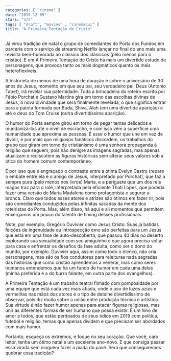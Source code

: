 ```yaml
---
categories: [ "cinema" ]
date: "2019-12-09"
stars: "3/5"
tags: [ "draft", "movies" , "cinemaqui" ]
title: "A Primeira Tentação de Cristo"
---
```

Já virou tradição de natal o grupo de comediantes do Porta dos Fundos
em parceria com o serviço de streaming Netflix lançar no final do
ano mais uma revisita bem-humorada ao clássico dos clássicos (pelo
menos para o cristão). E em A Primeira Tentação de Cristo há mais um
divertido estudo de personagens, que provoca tanto os mais dogmáticos
quanto os mais heteroflexíveis.

A historieta de menos de uma hora de duração é sobre o aniversário
de 30 anos de Jesus, momento em que seu pai, seu verdadeiro pai, Deus
(Antonio Tabet), irá revelar sua paternidade. Toda a brincadeira do
roteiro escrito por Fábio Porchat e Gustavo Martins gira em torno
das escolhas divinas de Jesus, a nova divindade que será finalmente
revelada, o que significa entrar para a patota formada por Buda, Shiva,
Alah (em uma divertida aparição) e até o deus do Tom Cruise (outra
divertidíssima aparição).

O humor do Porta sempre girou em torno de pegar temas delicados e
mundanizá-los até o nível de escracho, e com isso vêm à superfície
uma humanidade que aproxima as pessoas. É esse o humor que une em vez
de dividir, e por mais que religiosos fanáticos discordem, os trabalhos
do grupo que giram em torno de cristianismo é uma senhora propaganda à
religião que seguem, pois não denigre as imagens sagradas, mas apenas
atualizam e rediscutem as figuras históricas sem alterar seus valores
sob a ótica do homem comum contemporâneo.

É por isso que é engraçado o contraste entre a ótima Evelyn Castro
(repare o embate entre ela e o amigo de Jesus, interpretado por Porchat),
que faz a sempre pura (pelo menos nos livros) Maria, e a periguete que
um dos reis magos traz para o rolê, interpretada pela eficiente Thati
Lopes, que poderia fazer uma versão de Maria Madalena como protagonista
e segurar a bronca. Claro que todos esses atores e atrizes são ótimos
em fazer rir, pois são comediantes conduzidos pelas infinitas sacadas
da mente dos roteiristas do Porta. Mas, além disso, há aqui e ali
momentos que permitem enxergamos um pouco do talento de timing desses
profissionais.

Note, por exemplo, Gregório Duvivier como Jesus Cristo. Suas já
batidas feições de ingenuidade ou introspecção emo são perfeitas
para um Jesus que está em uma fase de auto-descoberta, que passou 40
dias no deserto explorando sua sexualidade com seu amiguinho e que agora
precisa voltar para casa e enfrentar os desafios da fase adulta, como ser
o dono do mundo, por exemplo. Duvivier aqui, assim como todo o elenco,
não cria personagens, mas são os fios condutores para releituras nada
sagradas das histórias que como cristão aprendemos a venerar, mas como
seres humanos entendemos que há um fundo de humor em cada uma delas
(minha preferida é a do burro falante, em outra parte dos evangelhos).

A Primeira Tentação é um trabalho teatral filmado com pomposidade por
uma equipe que está cada vez mais afiada, onde o uso de luzes azuis
e vermelhas nas mãos dos atores é o tipo de detalhe divertidíssimo
de observar, pois diz muito sobre a união entre produção técnica e
artística. Sua virtude é não fazer humor apenas para atacar figuras
religiosas, mas unir as diferentes formas de ser humano que possa
existir. É um hino de amor a todos, que estão perdoados de seus ódios
em 2019 com política, futebol e religião, temas que apenas dividem e
que precisam ser abordados com mais humor.

Portanto, esqueça os extremos, e foque no seu coração. Que você,
caro leitor, tenha um ótimo natal e um excelente ano-novo. E que
consiga passar essa virada sem ninguém fazer a piada do pavê. Será
que conseguiremos quebrar essa tradição?
